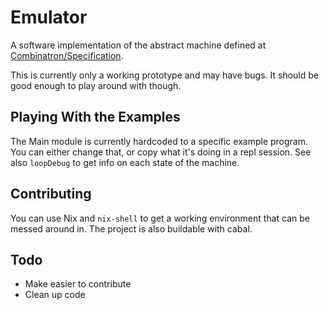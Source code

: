 # Emulator
A software implementation of the abstract machine defined at
[Combinatron/Specification](https://github.com/Combinatron/Specification).

This is currently only a working prototype and may have bugs. It should be good
enough to play around with though.

## Playing With the Examples

The Main module is currently hardcoded to a specific example program. You can
either change that, or copy what it's doing in a repl session. See also
`loopDebug` to get info on each state of the machine.

## Contributing

You can use Nix and `nix-shell` to get a working environment that can be messed
around in. The project is also buildable with cabal.

## Todo

- Make easier to contribute
- Clean up code
